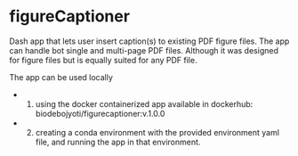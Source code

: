 # figureCaptioner
Dash app that lets user insert caption(s) to existing PDF figure files. The app can handle bot single and multi-page PDF files. Although it was designed for figure files but is equally suited for any PDF file.

The app can be used locally 
* 1. using the docker containerized app available in dockerhub: biodebojyoti/figurecaptioner:v.1.0.0
* 2. creating a conda environment with the provided environment yaml file, and running the app in that environment.
